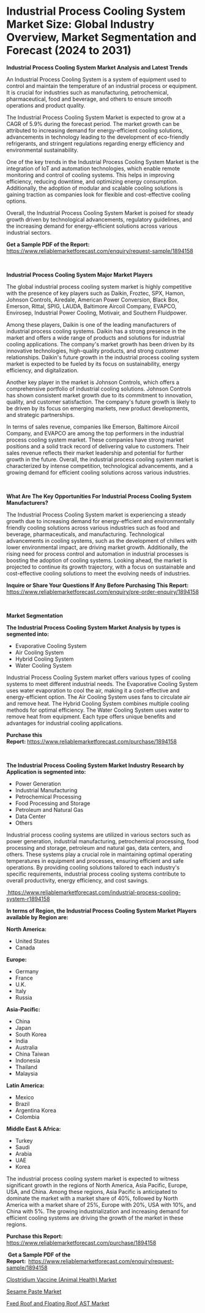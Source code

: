 <p><h1>Industrial Process Cooling System Market Size: Global Industry Overview, Market Segmentation and Forecast (2024 to 2031)</h1></p><p><strong>Industrial Process Cooling System Market Analysis and Latest Trends</strong></p>
<p><p>An Industrial Process Cooling System is a system of equipment used to control and maintain the temperature of an industrial process or equipment. It is crucial for industries such as manufacturing, petrochemical, pharmaceutical, food and beverage, and others to ensure smooth operations and product quality.</p><p>The Industrial Process Cooling System Market is expected to grow at a CAGR of 5.9% during the forecast period. The market growth can be attributed to increasing demand for energy-efficient cooling solutions, advancements in technology leading to the development of eco-friendly refrigerants, and stringent regulations regarding energy efficiency and environmental sustainability.</p><p>One of the key trends in the Industrial Process Cooling System Market is the integration of IoT and automation technologies, which enable remote monitoring and control of cooling systems. This helps in improving efficiency, reducing downtime, and optimizing energy consumption. Additionally, the adoption of modular and scalable cooling solutions is gaining traction as companies look for flexible and cost-effective cooling options.</p><p>Overall, the Industrial Process Cooling System Market is poised for steady growth driven by technological advancements, regulatory guidelines, and the increasing demand for energy-efficient solutions across various industrial sectors.</p></p>
<p><strong>Get a Sample PDF of the Report:&nbsp;</strong> <a href="https://www.reliablemarketforecast.com/enquiry/request-sample/1894158">https://www.reliablemarketforecast.com/enquiry/request-sample/1894158</a></p>
<p>&nbsp;</p>
<p><strong>Industrial Process Cooling System Major Market Players</strong></p>
<p><p>The global industrial process cooling system market is highly competitive with the presence of key players such as Daikin, Froztec, SPX, Hamon, Johnson Controls, Airedale, American Power Conversion, Black Box, Emerson, Rittal, SPIG, LAUDA, Baltimore Aircoil Company, EVAPCO, Envirosep, Industrial Power Cooling, Motivair, and Southern Fluidpower.</p><p>Among these players, Daikin is one of the leading manufacturers of industrial process cooling systems. Daikin has a strong presence in the market and offers a wide range of products and solutions for industrial cooling applications. The company's market growth has been driven by its innovative technologies, high-quality products, and strong customer relationships. Daikin's future growth in the industrial process cooling system market is expected to be fueled by its focus on sustainability, energy efficiency, and digitalization.</p><p>Another key player in the market is Johnson Controls, which offers a comprehensive portfolio of industrial cooling solutions. Johnson Controls has shown consistent market growth due to its commitment to innovation, quality, and customer satisfaction. The company's future growth is likely to be driven by its focus on emerging markets, new product developments, and strategic partnerships.</p><p>In terms of sales revenue, companies like Emerson, Baltimore Aircoil Company, and EVAPCO are among the top performers in the industrial process cooling system market. These companies have strong market positions and a solid track record of delivering value to customers. Their sales revenue reflects their market leadership and potential for further growth in the future. Overall, the industrial process cooling system market is characterized by intense competition, technological advancements, and a growing demand for efficient cooling solutions across various industries.</p></p>
<p>&nbsp;</p>
<p><strong>What Are The Key Opportunities For Industrial Process Cooling System Manufacturers?</strong></p>
<p><p>The Industrial Process Cooling System market is experiencing a steady growth due to increasing demand for energy-efficient and environmentally friendly cooling solutions across various industries such as food and beverage, pharmaceuticals, and manufacturing. Technological advancements in cooling systems, such as the development of chillers with lower environmental impact, are driving market growth. Additionally, the rising need for process control and automation in industrial processes is boosting the adoption of cooling systems. Looking ahead, the market is projected to continue its growth trajectory, with a focus on sustainable and cost-effective cooling solutions to meet the evolving needs of industries.</p></p>
<p><strong>Inquire or Share Your Questions If Any Before Purchasing This Report:</strong> <a href="https://www.reliablemarketforecast.com/enquiry/pre-order-enquiry/1894158">https://www.reliablemarketforecast.com/enquiry/pre-order-enquiry/1894158</a></p>
<p>&nbsp;</p>
<p><strong>Market Segmentation</strong></p>
<p><strong>The Industrial Process Cooling System Market Analysis by types is segmented into:</strong></p>
<p><ul><li>Evaporative Cooling System</li><li>Air Cooling System</li><li>Hybrid Cooling System</li><li>Water Cooling System</li></ul></p>
<p><p>Industrial Process Cooling System market offers various types of cooling systems to meet different industrial needs. The Evaporative Cooling System uses water evaporation to cool the air, making it a cost-effective and energy-efficient option. The Air Cooling System uses fans to circulate air and remove heat. The Hybrid Cooling System combines multiple cooling methods for optimal efficiency. The Water Cooling System uses water to remove heat from equipment. Each type offers unique benefits and advantages for industrial cooling applications.</p></p>
<p><strong>Purchase this Report:&nbsp;</strong><a href="https://www.reliablemarketforecast.com/purchase/1894158">https://www.reliablemarketforecast.com/purchase/1894158</a></p>
<p>&nbsp;</p>
<p><strong>The Industrial Process Cooling System Market Industry Research by Application is segmented into:</strong></p>
<p><ul><li>Power Generation</li><li>Industrial Manufacturing</li><li>Petrochemical Processing</li><li>Food Processing and Storage</li><li>Petroleum and Natural Gas</li><li>Data Center</li><li>Others</li></ul></p>
<p><p>Industrial process cooling systems are utilized in various sectors such as power generation, industrial manufacturing, petrochemical processing, food processing and storage, petroleum and natural gas, data centers, and others. These systems play a crucial role in maintaining optimal operating temperatures in equipment and processes, ensuring efficient and safe operations. By providing cooling solutions tailored to each industry's specific requirements, industrial process cooling systems contribute to overall productivity, energy efficiency, and cost savings.</p></p>
<p><a href="https://www.reliablemarketforecast.com/industrial-process-cooling-system-r1894158">&nbsp;https://www.reliablemarketforecast.com/industrial-process-cooling-system-r1894158</a></p>
<p><strong>In terms of Region, the Industrial Process Cooling System Market Players available by Region are:</strong></p>
<p>
    <p> <strong> North America: </strong>
        <ul>
            <li>United States</li>
            <li>Canada</li>
        </ul>
        </p> 
    <p> <strong> Europe: </strong>
        <ul>
            <li>Germany</li>
            <li>France</li>
            <li>U.K.</li>
            <li>Italy</li>
            <li>Russia</li>
        </ul>
        </p> 
    <p> <strong> Asia-Pacific: </strong>
        <ul>
            <li>China</li>
            <li>Japan</li>
            <li>South Korea</li>
            <li>India</li>
            <li>Australia</li>
            <li>China Taiwan</li>
            <li>Indonesia</li>
            <li>Thailand</li>
            <li>Malaysia</li>
        </ul>
        </p> 
    <p> <strong> Latin America: </strong>
        <ul>
            <li>Mexico</li>
            <li>Brazil</li>
            <li>Argentina Korea</li>
            <li>Colombia</li>
        </ul>
        </p> 
    <p> <strong> Middle East & Africa: </strong>
        <ul>
            <li>Turkey</li>
            <li>Saudi</li>
            <li>Arabia</li>
            <li>UAE</li>
            <li>Korea</li>
        </ul>
    </p>
    </p>
<p><p>The industrial process cooling system market is expected to witness significant growth in the regions of North America, Asia Pacific, Europe, USA, and China. Among these regions, Asia Pacific is anticipated to dominate the market with a market share of 40%, followed by North America with a market share of 25%, Europe with 20%, USA with 10%, and China with 5%. The growing industrialization and increasing demand for efficient cooling systems are driving the growth of the market in these regions.</p></p>
<p><strong>Purchase this Report: </strong><a href="https://www.reliablemarketforecast.com/purchase/1894158">https://www.reliablemarketforecast.com/purchase/1894158</a></p>
<p>&nbsp;<strong>Get a Sample PDF of the Report:&nbsp;&nbsp;</strong><a href="https://www.reliablemarketforecast.com/enquiry/request-sample/1894158">https://www.reliablemarketforecast.com/enquiry/request-sample/1894158</a></p>
<p><strong></strong></p>
<p><p><a href="https://medium.com/@anslrtman56756/market-forecast-global-clostridium-vaccine-animal-health-trends-and-impact-analysis-2024-09a549801a94">Clostridium Vaccine (Animal Health) Market</a></p><p><a href="https://github.com/cameroneffertz/Market-Research-Report-List-2/blob/main/sesame-paste-market.md">Sesame Paste Market</a></p><p><a href="https://medium.com/@jamieurcotte9056df/market-forecast-global-fxed-roof-and-floating-roof-ast-trends-and-impact-analysis-2024-2031-by-8ca5183a06ec">Fxed Roof and Floating Roof AST Market</a></p></p>